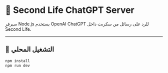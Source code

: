 # 🤖 Second Life ChatGPT Server

سيرفر Node.js يستخدم OpenAI ChatGPT للرد على رسائل من سكربت داخل Second Life.

---

## 🚀 التشغيل المحلي

```bash
npm install
npm run dev
